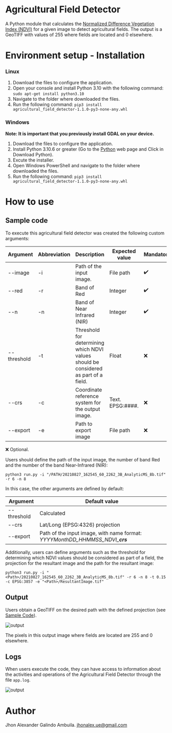 # Agricultural Field Detector

A Python module that calculates the [Normalized Difference Vegetation Index (NDVI)](https://earthobservatory.nasa.gov/features/MeasuringVegetation/measuring_vegetation_2.php) for a given image to detect agricultural fields. The output is a GeoTIFF with values of 255 where fields are located and 0 elsewhere. 

# Environment setup - Installation

### Linux

1. Download the files to configure the application. 
2. Open your console and install Python 3.10 with the following command: ```sudo apt-get install python3.10```
3. Navigate to the folder where downloaded the files.
4. Run the following command: ```pip3 install agricultural_field_detector-1.1.0-py3-none-any.whl```

### Windows

**Note: It is important that you previously install GDAL on your device.**

1. Download the files to configure the application. 
2. Install Python 3.10.6 or greater (Go to the [Python](https://www.python.org/downloads/) web page and Click in Download Python).
3. Excute the installer.
4. Open Windows PowerShell and navigate to the folder where downloaded the files.
5. Run the following command: ```pip3 install agricultural_field_detector-1.1.0-py3-none-any.whl```

# How to use

## Sample code

To execute this agricultural field detector was created the following custom arguments:

| Argument| Abbreviation | Description                     | Expected value | Mandatory  
|---------|--------------|---------------------------------|---| ---|
| --image | -i           | Path of the input image.        | File path  | :heavy_check_mark: |
| --red   | -r           | Band of Red                     | Integer | :heavy_check_mark: |
| --n     | -n           | Band of Near Infrared (NIR)     | Integer |  :heavy_check_mark: |
|--threshold|-t |Threshold for determining which NDVI values should be considered as part of a field.|  Float |  :x: |
| --crs   | -c           | Coordinate reference system for the output image.    |  Text. EPSG:####. |  :x: |
| --export| -e           | Path to export image            | File path | :x: |

:x: Optional.


Users should define the path of the input image, the number of band Red and the number of the band Near-Infrared (NIR):

```
python3 run.py -i "/PATH/20210827_162545_60_2262_3B_AnalyticMS_8b.tif" -r 6 -n 8
```

In this case, the other arguments are defined by default:

| Argument    |  Default value                 |
|-------------|--------------------------------|
| --threshold | Calculated                     |
| --crs       | Lat/Long (EPSG:4326) projection|
| --export    | Path of the input image, with name format: *YYYYMonthDD_HHMMSS_NDVI_**crs***              |

Additionally, users can define arguments such as the threshold for determining which NDVI values should be considered as part of a field, the projection for the resultant image and the path for the resultant image:

```
python3 run.py -i "<Path>/20210827_162545_60_2262_3B_AnalyticMS_8b.tif" -r 6 -n 8 -t 0.15 -c EPSG:3857 -e "<Path>/ResultantImage.tif"
```

## Output

Users obtain a GeoTIFF on the desired path with the defined projection (see [Sample Code](#sample-code)).

![output](resources/Result.png)

The pixels in this output image where fields are located are 255 and 0 elsewhere. 

## Logs

When users execute the code, they can have access to information about the activities and operations of the Agricultural Field Detector through the file ```app.log```.

![output](resources/Logs.png)

# Author

Jhon Alexander Galindo Ambuila.
[jhonalex.ue@gmail.com](mailto:jhonalex.ue@gmail.com)
